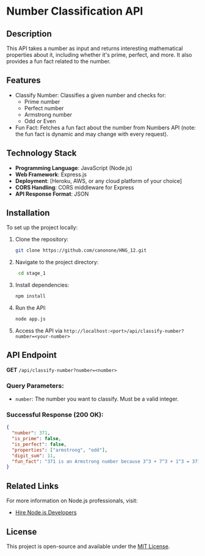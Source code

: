 # Number Classification API

## Description

This API takes a number as input and returns interesting mathematical properties about it, including whether it's prime, perfect, and more. It also provides a fun fact related to the number.

## Features

- Classify Number: Classifies a given number and checks for:
  - Prime number
  - Perfect number
  - Armstrong number
  - Odd or Even
- Fun Fact: Fetches a fun fact about the number from Numbers API (note: the fun fact is dynamic and may change with every request).

## Technology Stack

- **Programming Language**: JavaScript (Node.js)
- **Web Framework**: Express.js
- **Deployment**: [Heroku, AWS, or any cloud platform of your choice]
- **CORS Handling**: CORS middleware for Express
- **API Response Format**: JSON

## Installation

To set up the project locally:

1. Clone the repository:

   ```bash
   git clone https://github.com/canonone/HNG_12.git
   ```

2. Navigate to the project directory:

   ```bash
    cd stage_1
   ```

3. Install dependencies:

   ```bash
   npm install
   ```

4. Run the API:

   ```bash
   node app.js
   ```

5. Access the API via `http://localhost:<port>/api/classify-number?number=<your-number>`

## API Endpoint

**GET** `/api/classify-number?number=<number>`

### Query Parameters:

- `number`: The number you want to classify. Must be a valid integer.

### Successful Response (200 OK):

```json
{
  "number": 371,
  "is_prime": false,
  "is_perfect": false,
  "properties": ["armstrong", "odd"],
  "digit_sum": 11,
  "fun_fact": "371 is an Armstrong number because 3^3 + 7^3 + 1^3 = 371"
}
```

## Related Links

For more information on Node.js professionals, visit:

- [Hire Node.js Developers](https://hng.tech/hire/nodejs-developers)

## License

This project is open-source and available under the [MIT License](LICENSE).
